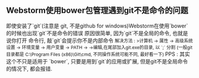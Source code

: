 ## Webstorm使用bower包管理遇到git不是命令的问题 ##

<span style='font-size:14px;'>
即使安装了`git`(注意是 git, 不是github for windows)Webstorm在使用`bower`的时候也出现`git`不是命令的错误
</span>

<span style='font-size:14px;'>
原因很简单, 因为`git`不是全局的命令, 也就是说你打开 命令行, 敲`git`会提示你不是内部命令

<span style='font-size:12px;'>
解决方法 :
>计算机 -> 属性 -> 高级系统设置 -> 环境变量 -> 用户变量 -> PATH -> 
->编辑,在尾部加入git.exe的目录, 以 `;` 分割 (一般git目录都是 C:\Program Files (x86)\Git\cmd, 不同操作系统可能不同, 最好看一下)

<span style='font-size:14px;'>
PPS : 其实这个不只是适用于 `bower`, 只要是用到`git`的应用或扩展, 但是git不是全局命令的情况下, 都会报错.

